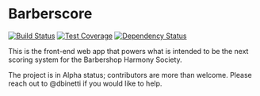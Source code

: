 # Barberscore

[![Build Status](https://semaphoreci.com/api/v1/dbinetti/barberscore-ember/branches/master/shields_badge.svg)](https://semaphoreci.com/dbinetti/barberscore-ember)
[![Test Coverage](https://lima.codeclimate.com/github/dbinetti/barberscore-ember/badges/coverage.svg)](https://lima.codeclimate.com/github/dbinetti/barberscore-ember/coverage)
[![Dependency Status](https://www.versioneye.com/user/projects/58c2b41f62d60200370da721/badge.svg?style=flat-square)](https://www.versioneye.com/user/projects/58c2b41f62d60200370da721)

This is the front-end web app that powers what is intended to be the next scoring system for the Barbershop Harmony Society.

The project is in Alpha status; contributors are more than welcome.  Please reach out to @dbinetti if you would like to help.
